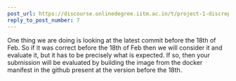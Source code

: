 ```yaml
---
post_url: https://discourse.onlinedegree.iitm.ac.in/t/project-1-discrepancy-regarding-mit-license/171485/8
reply_to_post_number: 7
---
```

One thing we are doing is looking at the latest commit before the 18th of Feb. So if it was correct before the 18th of Feb then we will consider it and evaluate it, but it has to be precisely what is expected. If so, then your submission will be evaluated by building the image from the docker manifest in the github present at the version before the 18th.